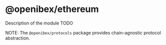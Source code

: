 # @openibex/ethereum
Description of the module TODO

NOTE: The `@openibex/protocols` package provides chain-agnostic protocol abstraction.
